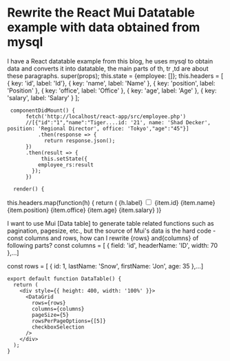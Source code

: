 
# Rewrite the React Mui Datatable example with data obtained from mysql

I have a React datatable example from this blog, he uses mysql to obtain data and converts it into datatable, the main parts of th, tr ,td are about these paragraphs.
    super(props);
            this.state = {employee: []};
            this.headers = [
                { key: 'id', label: 'Id'},
                { key: 'name', label: 'Name' },
                { key: 'position', label: 'Position' },
                { key: 'office', label: 'Office' },
                { key: 'age', label: 'Age' },
                { key: 'salary', label: 'Salary' }
            ];

     componentDidMount() {
          fetch('http://localhost/react-app/src/employee.php')
          //[{"id":"1","name":"Tiger....id: '21', name: 'Shad Decker', position: 'Regional Director', office: 'Tokyo',"age":"45"}]
              .then(response => { 
                return response.json();
          })
          .then(result => { 
               this.setState({
              employee_rs:result
            }); 
          })

      render() {

 this.headers.map(function(h) {
                            return (
                          <th key={h.key}>{h.label}</th>
                          <tr key={index}>
                            <td><input type="checkbox" className="selectsingle" value="{item.id}"/>
                              {item.id}
                           </td>
                           <td>{item.name}</td>
                           <td>{item.position}</td>
                           <td>{item.office}</td>
                           <td>{item.age}</td>
                           <td>{item.salary}</td>
                           </tr> )}

I want to use Mui [Data table] to generate table related functions such as pagination, pagesize, etc., but the source of Mui's data is the hard code - const columns and rows, how can I rewrite {rows} and{columns} of following parts?
const columns = [
  { field: 'id', headerName: 'ID', width: 70 },...]

const rows = [
  { id: 1, lastName: 'Snow', firstName: 'Jon', age: 35 },...]

    export default function DataTable() {
      return (
        <div style={{ height: 400, width: '100%' }}>
          <DataGrid
            rows={rows}
            columns={columns}
            pageSize={5}
            rowsPerPageOptions={[5]}
            checkboxSelection
          />
        </div>
      );
    }


        